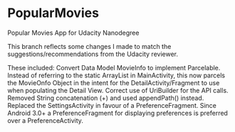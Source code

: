 # PopularMovies
Popular Movies App for Udacity Nanodegree

This branch reflects some changes I made to match the suggestions/recommendations from the Udacity reviewer.

These included:
Convert Data Model MovieInfo to implement Parcelable. Instead of referring to the static ArrayList in MainActivity, this now parcels the MovieOnfo Object in the intent for the DetailActivity/Fragment to use when populating the Detail View.
Correct use of UriBuilder for the API calls. Removed String concatenation (+) and used appendPath() instead.
Replaced the SettingsActivity in favour of a PreferenceFragment. Since Android 3.0+ a PreferenceFragment for displaying preferences is preferred over a PreferenceActivity.
